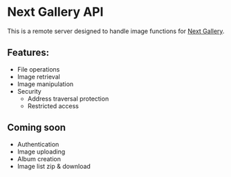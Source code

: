# Next Gallery API

This is a remote server designed to handle image functions for [Next Gallery](http://www.waxworlds.org/dan/next_gallery).

## Features:

- File operations
- Image retrieval
- Image manipulation
- Security
  - Address traversal protection
  - Restricted access

## Coming soon

- Authentication
- Image uploading
- Album creation
- Image list zip & download
